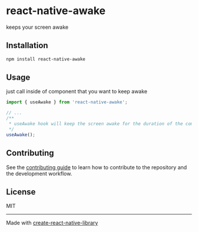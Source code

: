 # react-native-awake

keeps your screen awake

## Installation

```sh
npm install react-native-awake
```

## Usage

just call inside of component that you want to keep awake

```js
import { useAwake } from 'react-native-awake';

// ...
/**
 * useAwake hook will keep the screen awake for the duration of the component's lifecycle
 */
useAwake();
```


## Contributing

See the [contributing guide](CONTRIBUTING.md) to learn how to contribute to the repository and the development workflow.

## License

MIT

---

Made with [create-react-native-library](https://github.com/callstack/react-native-builder-bob)
